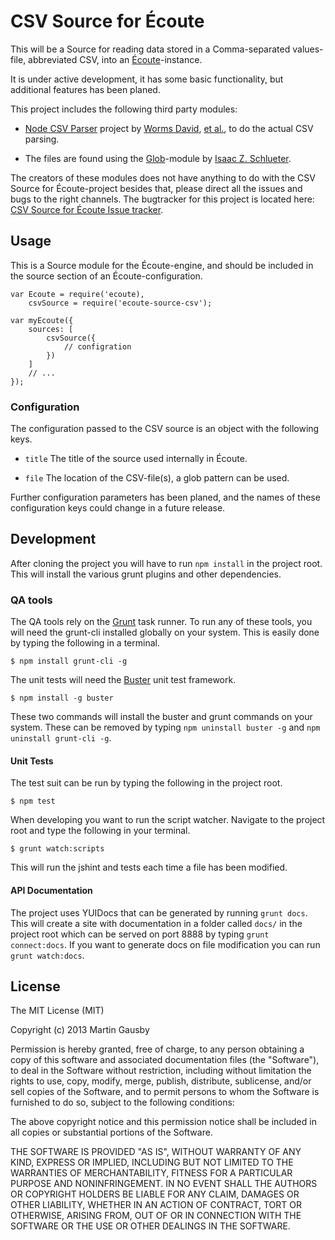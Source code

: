 CSV Source for Écoute
=====================

This will be a Source for reading data stored in a Comma-separated values-file, abbreviated CSV, into an [Écoute][ecoute-core]-instance.

[ecoute-core]: https://github.com/gausby/ecoute

It is under active development, it has some basic functionality, but additional features has been planed.

This project includes the following third party modules:

  * [Node CSV Parser][node-csv-parser] project by [Worms David][wdavidw], [et al.](https://github.com/wdavidw/node-csv-parser#contributors), to do the actual CSV parsing.

  * The files are found using the [Glob][node-glob]-module by [Isaac Z. Schlueter][isaacs].

The creators of these modules does not have anything to do with the CSV Source for Écoute-project besides that, please direct all the issues and bugs to the right channels. The bugtracker for this project is located here: [CSV Source for Écoute Issue tracker][bugtracker].

[node-csv-parser]: https://github.com/wdavidw/node-csv-parser
[wdavidw]: https://github.com/wdavidw
[node-glob]: https://github.com/isaacs/node-glob
[isaacs]: https://github.com/isaacs


## Usage
This is a Source module for the Écoute-engine, and should be included in the source section of an Écoute-configuration.

    var Ecoute = require('ecoute),
        csvSource = require('ecoute-source-csv');

    var myEcoute({
        sources: [
            csvSource({
                // configration
            })
        ]
        // ...
    });


### Configuration
The configuration passed to the CSV source is an object with the following keys.

  * `title` The title of the source used internally in Écoute.

  * `file` The location of the CSV-file(s), a glob pattern can be used.

Further configuration parameters has been planed, and the names of these configuration keys could change in a future release.


## Development
After cloning the project you will have to run `npm install` in the project root. This will install the various grunt plugins and other dependencies.


### QA tools
The QA tools rely on the [Grunt](http://gruntjs.com) task runner. To run any of these tools, you will need the grunt-cli installed globally on your system. This is easily done by typing the following in a terminal.

    $ npm install grunt-cli -g

The unit tests will need the [Buster](http://busterjs.org/) unit test framework.

    $ npm install -g buster

These two commands will install the buster and grunt commands on your system. These can be removed by typing `npm uninstall buster -g` and `npm uninstall grunt-cli -g`.


#### Unit Tests
The test suit can be run by typing the following in the project root.

    $ npm test

When developing you want to run the script watcher. Navigate to the project root and type the following in your terminal.

    $ grunt watch:scripts

This will run the jshint and tests each time a file has been modified.


#### API Documentation
The project uses YUIDocs that can be generated by running `grunt docs`. This will create a site with documentation in a folder called `docs/` in the project root which can be served on port 8888 by typing `grunt connect:docs`. If you want to generate docs on file modification you can run `grunt watch:docs`.


## License
The MIT License (MIT)

Copyright (c) 2013 Martin Gausby

Permission is hereby granted, free of charge, to any person obtaining a copy of this software and associated documentation files (the "Software"), to deal in the Software without restriction, including without limitation the rights to use, copy, modify, merge, publish, distribute, sublicense, and/or sell copies of the Software, and to permit persons to whom the Software is furnished to do so, subject to the following conditions:

The above copyright notice and this permission notice shall be included in all copies or substantial portions of the Software.

THE SOFTWARE IS PROVIDED "AS IS", WITHOUT WARRANTY OF ANY KIND, EXPRESS OR IMPLIED, INCLUDING BUT NOT LIMITED TO THE WARRANTIES OF MERCHANTABILITY, FITNESS FOR A PARTICULAR PURPOSE AND NONINFRINGEMENT. IN NO EVENT SHALL THE AUTHORS OR COPYRIGHT HOLDERS BE LIABLE FOR ANY CLAIM, DAMAGES OR OTHER LIABILITY, WHETHER IN AN ACTION OF CONTRACT, TORT OR OTHERWISE, ARISING FROM, OUT OF OR IN CONNECTION WITH THE SOFTWARE OR THE USE OR OTHER DEALINGS IN THE SOFTWARE.

[bugtracker]: https://github.com/gausby/ecoute-source-csv/issues
